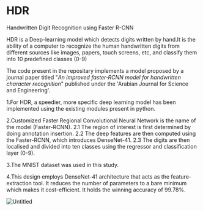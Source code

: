 # HDR
Handwritten Digit Recognition using Faster R-CNN

HDR is a Deep-learning model which detects digits written by hand.It is the ability of a computer to recognize the human handwritten digits from different sources like images, papers, touch screens, etc, and classify them into 10 predefined classes (0-9)

The code present in the repositary implements a model proposed by a journal paper titled "_An improved faster‑RCNN model for handwritten character
recognition_" published under the 'Arabian Journal for Science and Engineering'.

1.For HDR, a speedier, more specific deep learning model has been implemented using the existing modules present in python. 

2.Customized Faster Regional Convolutional Neural Network is the name of the model (Faster-RCNN). 
  2.1 The region of interest is first determined by doing annotation insertion. 
  2.2 The deep features are then computed using the Faster-RCNN, which introduces DenseNet-41. 
  2.3 The digits are then localised and divided into ten classes using the regressor and classification layer (0-9). 
  
3.The MNIST dataset was used in this study. 

4.This design employs DenseNet-41 architecture that acts as the feature-extraction tool. It reduces the number of parameters to a bare minimum which makes it cost-efficient. It holds the winning accuracy of 99.78%.

![Untitled](https://user-images.githubusercontent.com/111218876/185755485-2965b8c4-8687-4fbf-8206-5210f4b75a05.png)
